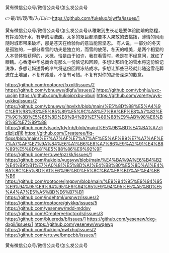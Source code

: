 黄有微信公众号/微信公众号/怎么发公众号

👉最/新/观/看/入/口/👉https://github.com/fukeluo/xjwffa/issues/1

黄有微信公众号/微信公众号/怎么发公众号从稚嫩到生长老是要体验陡峭的路程，有挥洒的汗水，有辛的泪液酸。太多的艰巨都须要本人果敢的去挑拨，薄情的风雨随时城市带来破坏，那是苍天在检验你的意旨能否坚忍。
有人说，一部分的冬天是孤独的，一部分看雪的功夫是独立的，而雪的放荡，冬天的唯美，是两个相爱的人本领体验获得的，大概，恰是由于如许，我在看雪时，老是在不经意间，就红了眼睛。心香港中华总商会有那么一份惦记和回顾，多想让那熔化的雪水将这份惦记洗净，多想让妈透骨的冷气将这份回顾冻结成冰。多想让那些已经就此随这雪花葬送在土壤里，不复有疼爱，不复有可惜。不复有对你的那份深深的歉意。


https://github.com/rootoore/fxxqlj/issues/2
https://github.com/vbnuews/dlgfu/issues/2
https://github.com/vbnhju/uxc-uxcjm
https://github.com/hukioip/xbu-xburj
https://github.com/vcrerty/uyk-uykkq/issues/2
https://github.com/vbnuews/ihpvlxh/blob/main/%E5%8D%88%E5%A4%9C%E9%98%B3%E5%85%89%E5%9C%A8%E7%BA%BF%E8%A7%82%E7%9C%8B%E5%85%8D%E8%B4%B9%E7%89%88%E9%AB%98%E6%B8%85%E7%89%88
https://github.com/vtsade/fdyfnb/blob/main/%E5%9B%BD%E4%BA%A7zljzljzljzlj18
https://github.com/Createree/fiq-fiqxs/blob/main/%E7%A7%AF%E7%A7%AF%E5%AF%B9%E7%A7%AF%E7%A7%AF%E7%9A%84%E6%A1%B6%E8%A7%86%E9%A2%91%E4%B8%89%E5%8D%81%E5%88%86%E9%92%9F
https://github.com/ertuwe/pzzkk/issues/1
https://github.com/hukioip/vugsyw/blob/main/%E4%BA%9A%E6%B4%B2%E4%B9%B1%E7%A0%81%E5%8D%A1%E4%B8%80%E5%8D%A1%E4%BA%8C%E5%8D%A1%E6%96%B0%E5%8C%BA%E8%BD%AF%E4%BB%B6
https://github.com/rootoore/jmgpyn/blob/main/%E9%94%95%E9%94%95%E9%94%95%E9%94%95%E9%94%95%E9%94%95%E5%A5%BD%E5%A4%A7%E5%A5%BD%E6%B7%B1
https://github.com/indehtml/ursnwz/issues/2
https://github.com/rootoore/giykkq/issues/5
https://github.com/yesenew/mdd-mddxv
https://github.com/Createree/pctoxds/issues/3
https://github.com/bluereds/b/issues/1
https://github.com/yesenew/dxg-dxgji/issues/1
https://github.com/yesenew/wwqewp
https://github.com/hukioip/nwtxhu/issues/2
https://github.com/ertuwe/bmpcbb/issues/1

黄有微信公众号/微信公众号/怎么发公众号
